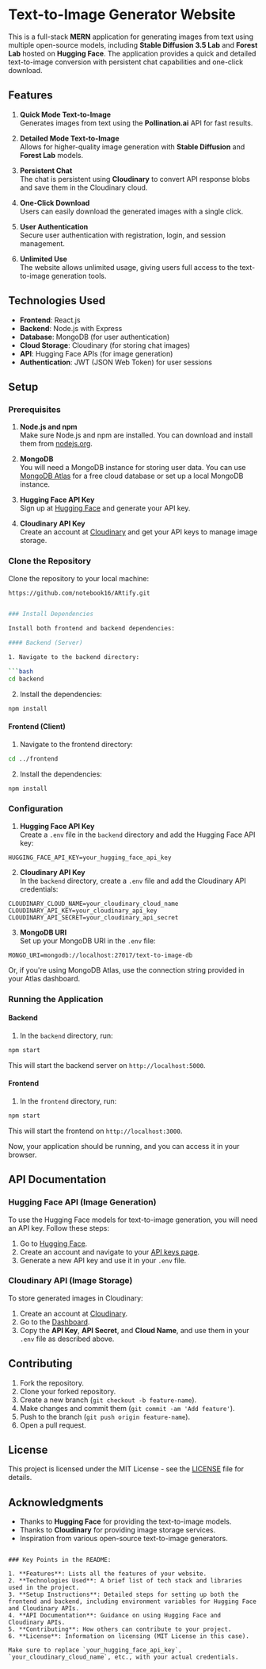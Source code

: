 # Text-to-Image Generator Website

This is a full-stack **MERN** application for generating images from text using multiple open-source models, including **Stable Diffusion 3.5 Lab** and **Forest Lab** hosted on **Hugging Face**. The application provides a quick and detailed text-to-image conversion with persistent chat capabilities and one-click download.

## Features

1. **Quick Mode Text-to-Image**  
   Generates images from text using the **Pollination.ai** API for fast results.

2. **Detailed Mode Text-to-Image**  
   Allows for higher-quality image generation with **Stable Diffusion** and **Forest Lab** models.

3. **Persistent Chat**  
   The chat is persistent using **Cloudinary** to convert API response blobs and save them in the Cloudinary cloud.

4. **One-Click Download**  
   Users can easily download the generated images with a single click.

5. **User Authentication**  
   Secure user authentication with registration, login, and session management.

6. **Unlimited Use**  
   The website allows unlimited usage, giving users full access to the text-to-image generation tools.

## Technologies Used

- **Frontend**: React.js
- **Backend**: Node.js with Express
- **Database**: MongoDB (for user authentication)
- **Cloud Storage**: Cloudinary (for storing chat images)
- **API**: Hugging Face APIs (for image generation)
- **Authentication**: JWT (JSON Web Token) for user sessions

## Setup

### Prerequisites

1. **Node.js and npm**  
   Make sure Node.js and npm are installed. You can download and install them from [nodejs.org](https://nodejs.org/).

2. **MongoDB**  
   You will need a MongoDB instance for storing user data. You can use [MongoDB Atlas](https://www.mongodb.com/cloud/atlas) for a free cloud database or set up a local MongoDB instance.

3. **Hugging Face API Key**  
   Sign up at [Hugging Face](https://huggingface.co/) and generate your API key.

4. **Cloudinary API Key**  
   Create an account at [Cloudinary](https://cloudinary.com/) and get your API keys to manage image storage.

### Clone the Repository

Clone the repository to your local machine:

```bash
https://github.com/notebook16/ARtify.git


### Install Dependencies

Install both frontend and backend dependencies:

#### Backend (Server)

1. Navigate to the backend directory:

```bash
cd backend
```

2. Install the dependencies:

```bash
npm install
```

#### Frontend (Client)

1. Navigate to the frontend directory:

```bash
cd ../frontend
```

2. Install the dependencies:

```bash
npm install
```

### Configuration

1. **Hugging Face API Key**  
   Create a `.env` file in the `backend` directory and add the Hugging Face API key:

```
HUGGING_FACE_API_KEY=your_hugging_face_api_key
```

2. **Cloudinary API Key**  
   In the `backend` directory, create a `.env` file and add the Cloudinary API credentials:

```
CLOUDINARY_CLOUD_NAME=your_cloudinary_cloud_name
CLOUDINARY_API_KEY=your_cloudinary_api_key
CLOUDINARY_API_SECRET=your_cloudinary_api_secret
```

3. **MongoDB URI**  
   Set up your MongoDB URI in the `.env` file:

```
MONGO_URI=mongodb://localhost:27017/text-to-image-db
```

   Or, if you're using MongoDB Atlas, use the connection string provided in your Atlas dashboard.

### Running the Application

#### Backend

1. In the `backend` directory, run:

```bash
npm start
```

This will start the backend server on `http://localhost:5000`.

#### Frontend

1. In the `frontend` directory, run:

```bash
npm start
```

This will start the frontend on `http://localhost:3000`.

Now, your application should be running, and you can access it in your browser.

## API Documentation

### Hugging Face API (Image Generation)

To use the Hugging Face models for text-to-image generation, you will need an API key. Follow these steps:

1. Go to [Hugging Face](https://huggingface.co/).
2. Create an account and navigate to your [API keys page](https://huggingface.co/settings/tokens).
3. Generate a new API key and use it in your `.env` file.

### Cloudinary API (Image Storage)

To store generated images in Cloudinary:

1. Create an account at [Cloudinary](https://cloudinary.com/).
2. Go to the [Dashboard](https://cloudinary.com/console).
3. Copy the **API Key**, **API Secret**, and **Cloud Name**, and use them in your `.env` file as described above.

## Contributing

1. Fork the repository.
2. Clone your forked repository.
3. Create a new branch (`git checkout -b feature-name`).
4. Make changes and commit them (`git commit -am 'Add feature'`).
5. Push to the branch (`git push origin feature-name`).
6. Open a pull request.

## License

This project is licensed under the MIT License - see the [LICENSE](LICENSE) file for details.

## Acknowledgments

- Thanks to **Hugging Face** for providing the text-to-image models.
- Thanks to **Cloudinary** for providing image storage services.
- Inspiration from various open-source text-to-image generators.

```

### Key Points in the README:

1. **Features**: Lists all the features of your website.
2. **Technologies Used**: A brief list of tech stack and libraries used in the project.
3. **Setup Instructions**: Detailed steps for setting up both the frontend and backend, including environment variables for Hugging Face and Cloudinary APIs.
4. **API Documentation**: Guidance on using Hugging Face and Cloudinary APIs.
5. **Contributing**: How others can contribute to your project.
6. **License**: Information on licensing (MIT License in this case).

Make sure to replace `your_hugging_face_api_key`, `your_cloudinary_cloud_name`, etc., with your actual credentials.



